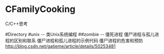 # CFamilyCooking
C/C++思考

#Directory
#unix  --  类Unix系统编程
##zombie -- 僵死进程
僵尸进程与孤儿进程的区别和联系
僵尸进程和孤儿进程的示例代码
僵尸进程的危害和预防
http://blog.csdn.net/gatieme/article/details/50253481
#
